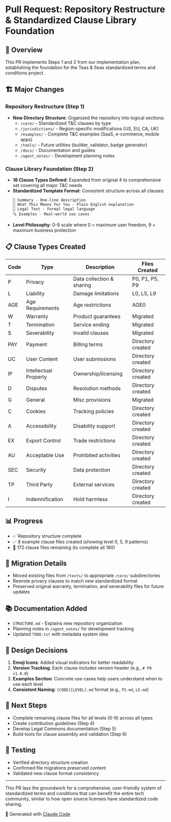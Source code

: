 # Pull Request: Repository Restructure & Standardized Clause Library Foundation

## 🎯 Overview
This PR implements Steps 1 and 2 from our implementation plan, establishing the foundation for the Teas & Seas standardized terms and conditions project.

## 🏗️ Major Changes

### Repository Restructure (Step 1)
- **New Directory Structure**: Organized the repository into logical sections:
  - `/core/` - Standardized T&C clauses by type
  - `/jurisdictions/` - Region-specific modifications (US, EU, CA, UK)
  - `/examples/` - Complete T&C examples (SaaS, e-commerce, mobile apps)
  - `/tools/` - Future utilities (builder, validator, badge generator)
  - `/docs/` - Documentation and guides
  - `/agent_notes/` - Development planning notes

### Clause Library Foundation (Step 2)
- **18 Clause Types Defined**: Expanded from original 4 to comprehensive set covering all major T&C needs
- **Standardized Template Format**: Consistent structure across all clauses:
  ```
  📌 Summary - One-line description
  👤 What This Means For You - Plain English explanation
  📜 Legal Text - Formal legal language
  🔍 Examples - Real-world use cases
  ```
- **Level Philosophy**: 0-9 scale where 0 = maximum user freedom, 9 = maximum business protection

## 📋 Clause Types Created

| Code | Type | Description | Files Created |
|------|------|-------------|---------------|
| P | Privacy | Data collection & sharing | P0, P1, P5, P9 |
| L | Liability | Damage limitations | L0, L5, L9 |
| AGE | Age Requirements | Age restrictions | AGE0 |
| W | Warranty | Product guarantees | Migrated |
| T | Termination | Service ending | Migrated |
| S | Severability | Invalid clauses | Migrated |
| PAY | Payment | Billing terms | Directory created |
| UC | User Content | User submissions | Directory created |
| IP | Intellectual Property | Ownership/licensing | Directory created |
| D | Disputes | Resolution methods | Directory created |
| G | General | Misc provisions | Migrated |
| C | Cookies | Tracking policies | Directory created |
| A | Accessibility | Disability support | Directory created |
| EX | Export Control | Trade restrictions | Directory created |
| AU | Acceptable Use | Prohibited activities | Directory created |
| SEC | Security | Data protection | Directory created |
| TP | Third Party | External services | Directory created |
| I | Indemnification | Hold harmless | Directory created |

## 📊 Progress
- ✅ Repository structure complete
- ✅ 8 example clause files created (showing level 0, 5, 9 patterns)
- 📝 172 clause files remaining (to complete all 180)

## 🔄 Migration Details
- Moved existing files from `/texts/` to appropriate `/core/` subdirectories
- Rewrote privacy clauses to match new standardized format
- Preserved original warranty, termination, and severability files for future updates

## 📚 Documentation Added
- `STRUCTURE.md` - Explains new repository organization
- Planning notes in `/agent_notes/` for development tracking
- Updated `TODO.txt` with metadata system idea

## 🎨 Design Decisions
1. **Emoji Icons**: Added visual indicators for better readability
2. **Version Tracking**: Each clause includes version header (e.g., `# P0 v1.0.0`)
3. **Examples Section**: Concrete use cases help users understand when to use each level
4. **Consistent Naming**: `[CODE][LEVEL].md` format (e.g., `P2.md`, `L5.md`)

## 🔮 Next Steps
- Complete remaining clause files for all levels (0-9) across all types
- Create contribution guidelines (Step 4)
- Develop Legal Commons documentation (Step 5)
- Build tools for clause assembly and validation (Step 6)

## 🧪 Testing
- Verified directory structure creation
- Confirmed file migrations preserved content
- Validated new clause format consistency

---

This PR lays the groundwork for a comprehensive, user-friendly system of standardized terms and conditions that can benefit the entire tech community, similar to how open source licenses have standardized code sharing.

🤖 Generated with [Claude Code](https://claude.ai/code)